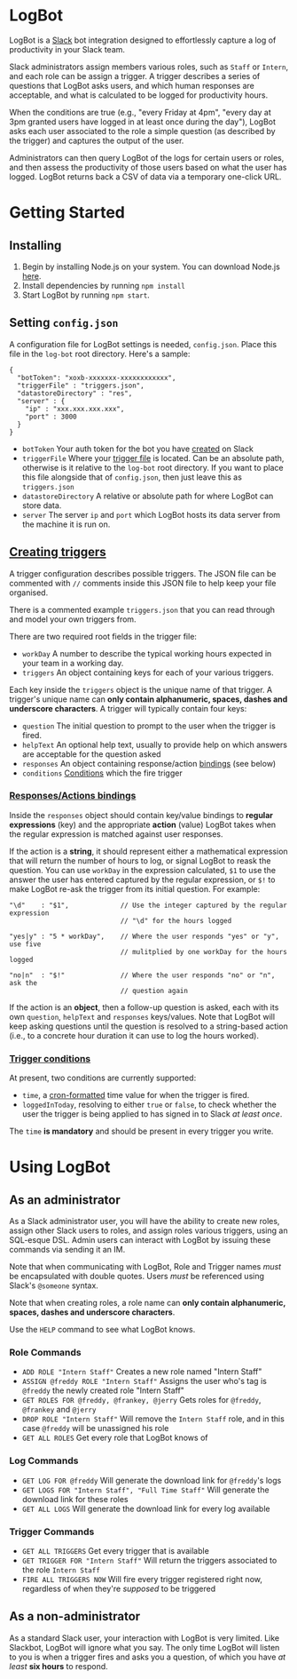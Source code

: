 # LogBot

LogBot is a [Slack](http://slack.com/) bot integration designed to effortlessly capture a log of productivity in your Slack team.

Slack administrators assign members various roles, such as `Staff` or `Intern`, and each role can be assign a trigger. A trigger describes a series of questions that LogBot asks users, and which human responses are acceptable, and what is calculated to be logged for productivity hours.

When the conditions are true (e.g., "every Friday at 4pm", "every day at 3pm granted users have logged in at least once during the day"), LogBot asks each user associated to the role a simple question (as described by the trigger) and captures the output of the user.

Administrators can then query LogBot of the logs for certain users or roles, and then assess the productivity of those users based on what the user has logged. LogBot returns back a CSV of data via a temporary one-click URL.

# Getting Started

## Installing

1. Begin by installing Node.js on your system. You can download Node.js [here](http://nodejs.org/).
2. Install dependencies by running `npm install`
3. Start LogBot by running `npm start`.

## Setting `config.json`

A configuration file for LogBot settings is needed, `config.json`. Place this file in the `log-bot` root directory. Here's a sample:

```
{
  "botToken": "xoxb-xxxxxxx-xxxxxxxxxxxx",
  "triggerFile" : "triggers.json",
  "datastoreDirectory" : "res",
  "server" : {
    "ip" : "xxx.xxx.xxx.xxx",
    "port" : 3000
  }
}
```

- `botToken` Your auth token for the bot you have [created](https://slack.com/services/new/bot) on Slack
- `triggerFile` Where your [trigger file](#triggers) is located. Can be an absolute path, otherwise is it relative to the `log-bot` root directory. If you want to place this file alongside that of `config.json`, then just leave this as `triggers.json`
- `datastoreDirectory` A relative or absolute path for where LogBot can store data.
- `server` The server `ip` and `port` which LogBot hosts its data server from the machine it is run on.

## [Creating triggers](id:triggers)

A trigger configuration describes possible triggers. The JSON file can be commented with `//` comments inside this JSON file to help keep your file organised.

There is a commented example `triggers.json` that you can read through and model your own triggers from.

There are two required root fields in the trigger file:

- `workDay` A number to describe the typical working hours expected in your team in a working day.
- `triggers` An object containing keys for each of your various triggers.

Each key inside the `triggers` object is the unique name of that trigger. A trigger's unique name can **only contain alphanumeric, spaces, dashes and underscore characters**. A trigger will typically contain four keys:

- `question` The initial question to prompt to the user when the trigger is fired.
- `helpText` An optional help text, usually to provide help on which answers are acceptable for the question asked
- `responses` An object containing response/action [bindings](#response-actions) (see below)
- `conditions` [Conditions](#conditions) which the fire trigger

### [Responses/Actions bindings](id:response-actions)

Inside the `responses` object should contain key/value bindings to **regular expressions** (key) and the appropriate **action** (value) LogBot takes when the regular expression is matched against user responses.

If the action is a **string**, it should represent either a mathematical expression that will return the number of hours to log, or signal LogBot to reask the question. You can use `workDay` in the expression calculated, `$1` to use the answer the user has entered captured by the regular expression, or `$!` to make LogBot re-ask the trigger from its initial question. For example:

```
"\d"    : "$1",				// Use the integer captured by the regular expression
							// "\d" for the hours logged

"yes|y" : "5 * workDay",	// Where the user responds "yes" or "y", use five
							// mulitplied by one workDay for the hours logged

"no|n"  : "$!"				// Where the user responds "no" or "n", ask the
							// question again
```

If the action is an **object**, then a follow-up question is asked, each with its own `question`, `helpText` and `responses` keys/values. Note that LogBot will keep asking questions until the question is resolved to a string-based action (i.e., to a concrete hour duration it can use to log the hours worked).


### [Trigger conditions](id:conditions)

At present, two conditions are currently supported:

- `time`, a [cron-formatted](https://en.wikipedia.org/wiki/Cron#Configuration_file) time value for when the trigger is fired.
- `loggedInToday`, resolving to either `true` or `false`, to check whether the user the trigger is being applied to has signed in to Slack _at least once_.

The `time` **is mandatory** and should be present in every trigger you write.

# Using LogBot

## As an administrator

As a Slack administrator user, you will have the ability to create new roles, assign other Slack users to roles, and assign roles various triggers, using an SQL-esque DSL. Admin users can interact with LogBot by issuing these commands via sending it an IM.

Note that when communicating with LogBot, Role and Trigger names _must_ be encapsulated with double quotes. Users _must_ be referenced using Slack's `@someone` syntax.

Note that when creating roles, a role name can **only contain alphanumeric, spaces, dashes and underscore characters**.

Use the `HELP` command to see what LogBot knows.

### Role Commands

- `ADD ROLE "Intern Staff"` Creates a new role named "Intern Staff"
- `ASSIGN @freddy ROLE "Intern Staff"` Assigns the user who's tag is `@freddy` the newly created role "Intern Staff"
- `GET ROLES FOR @freddy, @frankey, @jerry` Gets roles for `@freddy`, `@frankey` and `@jerry`
- `DROP ROLE "Intern Staff"` Will remove the `Intern Staff` role, and in this case `@freddy` will be unassigned his role
- `GET ALL ROLES` Get every role that LogBot knows of

### Log Commands

- `GET LOG FOR @freddy` Will generate the download link for `@freddy`'s logs
- `GET LOGS FOR "Intern Staff", "Full Time Staff"` Will generate the download link for these roles
- `GET ALL LOGS` Will generate the download link for every log available

### Trigger Commands

- `GET ALL TRIGGERS` Get every trigger that is available
- `GET TRIGGER FOR "Intern Staff"` Will return the triggers associated to the role `Intern Staff`
- `FIRE ALL TRIGGERS NOW` Will fire every trigger registered right now, regardless of when they're _supposed_ to be triggered

## As a non-administrator

As a standard Slack user, your interaction with LogBot is very limited. Like Slackbot, LogBot will ignore what you say. The only time LogBot will listen to you is when a trigger fires and asks you a question, of which you have _at least_ **six hours** to respond.

